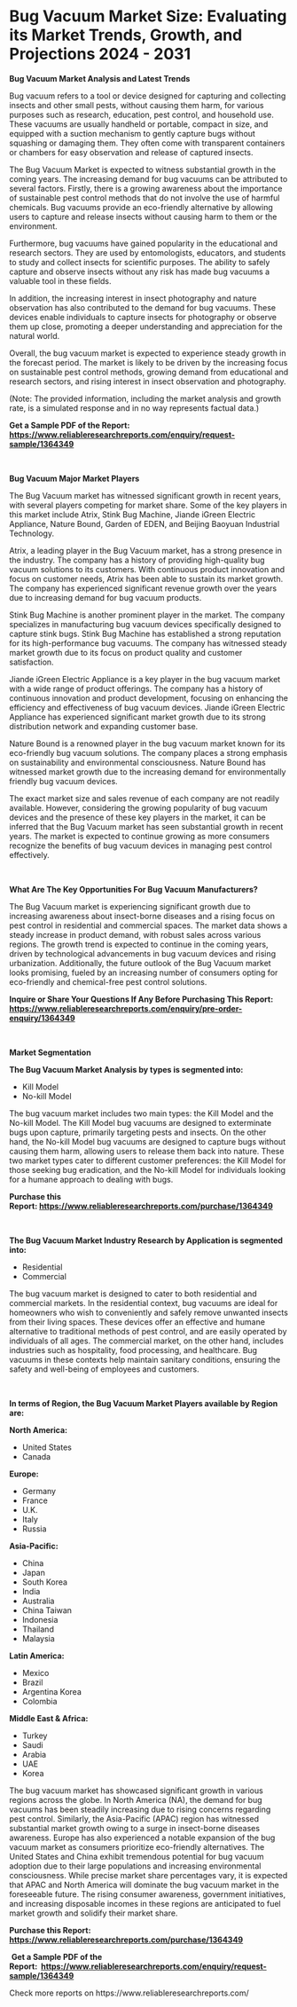 <p><h1>Bug Vacuum Market Size: Evaluating its Market Trends, Growth, and Projections 2024 - 2031</h1></p><p><strong>Bug Vacuum Market Analysis and Latest Trends</strong></p>
<p><p>Bug vacuum refers to a tool or device designed for capturing and collecting insects and other small pests, without causing them harm, for various purposes such as research, education, pest control, and household use. These vacuums are usually handheld or portable, compact in size, and equipped with a suction mechanism to gently capture bugs without squashing or damaging them. They often come with transparent containers or chambers for easy observation and release of captured insects.</p><p>The Bug Vacuum Market is expected to witness substantial growth in the coming years. The increasing demand for bug vacuums can be attributed to several factors. Firstly, there is a growing awareness about the importance of sustainable pest control methods that do not involve the use of harmful chemicals. Bug vacuums provide an eco-friendly alternative by allowing users to capture and release insects without causing harm to them or the environment.</p><p>Furthermore, bug vacuums have gained popularity in the educational and research sectors. They are used by entomologists, educators, and students to study and collect insects for scientific purposes. The ability to safely capture and observe insects without any risk has made bug vacuums a valuable tool in these fields.</p><p>In addition, the increasing interest in insect photography and nature observation has also contributed to the demand for bug vacuums. These devices enable individuals to capture insects for photography or observe them up close, promoting a deeper understanding and appreciation for the natural world.</p><p>Overall, the bug vacuum market is expected to experience steady growth in the forecast period. The market is likely to be driven by the increasing focus on sustainable pest control methods, growing demand from educational and research sectors, and rising interest in insect observation and photography.</p><p>(Note: The provided information, including the market analysis and growth rate, is a simulated response and in no way represents factual data.)</p></p>
<p><strong>Get a Sample PDF of the Report:&nbsp; <a href="https://www.reliableresearchreports.com/enquiry/request-sample/1364349">https://www.reliableresearchreports.com/enquiry/request-sample/1364349</a></strong></p>
<p>&nbsp;</p>
<p><strong>Bug Vacuum Major Market Players</strong></p>
<p><p>The Bug Vacuum market has witnessed significant growth in recent years, with several players competing for market share. Some of the key players in this market include Atrix, Stink Bug Machine, Jiande iGreen Electric Appliance, Nature Bound, Garden of EDEN, and Beijing Baoyuan Industrial Technology.</p><p>Atrix, a leading player in the Bug Vacuum market, has a strong presence in the industry. The company has a history of providing high-quality bug vacuum solutions to its customers. With continuous product innovation and focus on customer needs, Atrix has been able to sustain its market growth. The company has experienced significant revenue growth over the years due to increasing demand for bug vacuum products.</p><p>Stink Bug Machine is another prominent player in the market. The company specializes in manufacturing bug vacuum devices specifically designed to capture stink bugs. Stink Bug Machine has established a strong reputation for its high-performance bug vacuums. The company has witnessed steady market growth due to its focus on product quality and customer satisfaction.</p><p>Jiande iGreen Electric Appliance is a key player in the bug vacuum market with a wide range of product offerings. The company has a history of continuous innovation and product development, focusing on enhancing the efficiency and effectiveness of bug vacuum devices. Jiande iGreen Electric Appliance has experienced significant market growth due to its strong distribution network and expanding customer base.</p><p>Nature Bound is a renowned player in the bug vacuum market known for its eco-friendly bug vacuum solutions. The company places a strong emphasis on sustainability and environmental consciousness. Nature Bound has witnessed market growth due to the increasing demand for environmentally friendly bug vacuum devices.</p><p>The exact market size and sales revenue of each company are not readily available. However, considering the growing popularity of bug vacuum devices and the presence of these key players in the market, it can be inferred that the Bug Vacuum market has seen substantial growth in recent years. The market is expected to continue growing as more consumers recognize the benefits of bug vacuum devices in managing pest control effectively.</p></p>
<p>&nbsp;</p>
<p><strong>What Are The Key Opportunities For Bug Vacuum Manufacturers?</strong></p>
<p><p>The Bug Vacuum market is experiencing significant growth due to increasing awareness about insect-borne diseases and a rising focus on pest control in residential and commercial spaces. The market data shows a steady increase in product demand, with robust sales across various regions. The growth trend is expected to continue in the coming years, driven by technological advancements in bug vacuum devices and rising urbanization. Additionally, the future outlook of the Bug Vacuum market looks promising, fueled by an increasing number of consumers opting for eco-friendly and chemical-free pest control solutions.</p></p>
<p><strong>Inquire or Share Your Questions If Any Before Purchasing This Report: <a href="https://www.reliableresearchreports.com/enquiry/pre-order-enquiry/1364349">https://www.reliableresearchreports.com/enquiry/pre-order-enquiry/1364349</a></strong></p>
<p>&nbsp;</p>
<p><strong>Market Segmentation</strong></p>
<p><strong>The Bug Vacuum Market Analysis by types is segmented into:</strong></p>
<p><ul><li>Kill Model</li><li>No-kill Model</li></ul></p>
<p><p>The bug vacuum market includes two main types: the Kill Model and the No-kill Model. The Kill Model bug vacuums are designed to exterminate bugs upon capture, primarily targeting pests and insects. On the other hand, the No-kill Model bug vacuums are designed to capture bugs without causing them harm, allowing users to release them back into nature. These two market types cater to different customer preferences: the Kill Model for those seeking bug eradication, and the No-kill Model for individuals looking for a humane approach to dealing with bugs.</p></p>
<p><strong>Purchase this Report:&nbsp;<a href="https://www.reliableresearchreports.com/purchase/1364349">https://www.reliableresearchreports.com/purchase/1364349</a></strong></p>
<p>&nbsp;</p>
<p><strong>The Bug Vacuum Market Industry Research by Application is segmented into:</strong></p>
<p><ul><li>Residential</li><li>Commercial</li></ul></p>
<p><p>The bug vacuum market is designed to cater to both residential and commercial markets. In the residential context, bug vacuums are ideal for homeowners who wish to conveniently and safely remove unwanted insects from their living spaces. These devices offer an effective and humane alternative to traditional methods of pest control, and are easily operated by individuals of all ages. The commercial market, on the other hand, includes industries such as hospitality, food processing, and healthcare. Bug vacuums in these contexts help maintain sanitary conditions, ensuring the safety and well-being of employees and customers.</p></p>
<p>&nbsp;</p>
<p><strong>In terms of Region, the Bug Vacuum Market Players available by Region are:</strong></p>
<p>
    <p> <strong> North America: </strong>
        <ul>
            <li>United States</li>
            <li>Canada</li>
        </ul>
        </p> 
    <p> <strong> Europe: </strong>
        <ul>
            <li>Germany</li>
            <li>France</li>
            <li>U.K.</li>
            <li>Italy</li>
            <li>Russia</li>
        </ul>
        </p> 
    <p> <strong> Asia-Pacific: </strong>
        <ul>
            <li>China</li>
            <li>Japan</li>
            <li>South Korea</li>
            <li>India</li>
            <li>Australia</li>
            <li>China Taiwan</li>
            <li>Indonesia</li>
            <li>Thailand</li>
            <li>Malaysia</li>
        </ul>
        </p> 
    <p> <strong> Latin America: </strong>
        <ul>
            <li>Mexico</li>
            <li>Brazil</li>
            <li>Argentina Korea</li>
            <li>Colombia</li>
        </ul>
        </p> 
    <p> <strong> Middle East & Africa: </strong>
        <ul>
            <li>Turkey</li>
            <li>Saudi</li>
            <li>Arabia</li>
            <li>UAE</li>
            <li>Korea</li>
        </ul>
    </p>
    </p>
<p><p>The bug vacuum market has showcased significant growth in various regions across the globe. In North America (NA), the demand for bug vacuums has been steadily increasing due to rising concerns regarding pest control. Similarly, the Asia-Pacific (APAC) region has witnessed substantial market growth owing to a surge in insect-borne diseases awareness. Europe has also experienced a notable expansion of the bug vacuum market as consumers prioritize eco-friendly alternatives. The United States and China exhibit tremendous potential for bug vacuum adoption due to their large populations and increasing environmental consciousness. While precise market share percentages vary, it is expected that APAC and North America will dominate the bug vacuum market in the foreseeable future. The rising consumer awareness, government initiatives, and increasing disposable incomes in these regions are anticipated to fuel market growth and solidify their market share.</p></p>
<p><strong>Purchase this Report: <a href="https://www.reliableresearchreports.com/purchase/1364349">https://www.reliableresearchreports.com/purchase/1364349</a></strong></p>
<p>&nbsp;<strong>Get a Sample PDF of the Report:&nbsp;&nbsp;<a href="https://www.reliableresearchreports.com/enquiry/request-sample/1364349">https://www.reliableresearchreports.com/enquiry/request-sample/1364349</a></strong></p>
<p><strong></strong></p>
<p>Check more reports on https://www.reliableresearchreports.com/</p>